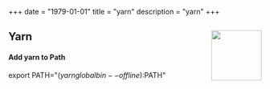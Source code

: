 +++ 
date = "1979-01-01"
title = "yarn"
description = "yarn"
+++


<h2 id=Yarn>Yarn
<img src="https://pbs.twimg.com/profile_images/778422085639032832/44mC-kJ3.jpg" height="100" width="100" align="right">
</h2>

#### Add yarn to Path

export PATH="$(yarn global bin --offline):$PATH"